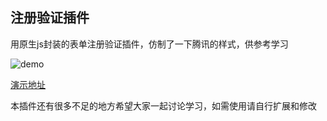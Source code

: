 ## 注册验证插件

用原生js封装的表单注册验证插件，仿制了一下腾讯的样式，供参考学习

![demo](https://RBG512.github.io/2048/demo2.png)

[演示地址](https://RBG512.github.io/2048/zhu.html)


本插件还有很多不足的地方希望大家一起讨论学习，如需使用请自行扩展和修改


